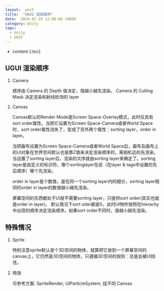 ```yaml
---
layout:  post
title:  "UGUI 渲染顺序"
date:  2024-02-19 12:00:00 +0800
category: Unity
tags:
  - Unity
  - UGUI
---
```


* content
{:toc}

## UGUI 渲染顺序

1. Camera

    顺序由 Camera 的 Depth 值决定，值越小越先渲染。 Camera 的 Culling Mask 决定渲染和射线检测的 layer

2. Canvas  

    Canvas默认的Render Mode是Screen Space-Overlay模式，此时仅具有sort order属性，当把它设置为Screen Space-Camera或者World Space时，sort order属性消失了，变成了另外两个属性：sorting layer，order in layer。

    当把画布设置为Screen Space-Camera或者World Space后，画布及画布上的UI对象在世界空间默认也是靠Z值来决定渲染顺序的，离相机远的先渲染。当设置了sorting layer后，渲染的次序就由sorting layer来确定了。sorting layer是自定义的标识符，哪个sortinglayer在前（在layer & tags中设置的先后顺序）哪个先渲染。

    order in layer是个数值，是在同一个sorting layer内的细分，sorting layer相同时order in layer的数值越小越先渲染。

    屏幕空间的东西都处于UI层不需要sorting layer，只提供sort order(其实也就是order in layer)。 默认情况下sort oder都是0，此时UI物件按照在hierachy中出现的顺序决定渲染顺序。如果sort order不同时，值越小越先渲染。

## 特殊情况

1. Sprite 

    特别注意sprite默认是个3D空间的物体，就算把它放到一个屏幕空间的canvas上，它仍然是3D空间的物体，只遵循3D空间的规则：总是会被UI挡住。

2. 特效
    
    可参考方案: SpriteRender, UIParticleSystem, 挂不同 Canvas